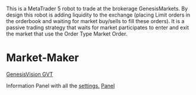 This is a MetaTrader 5 robot to trade at the brokerage GenesisMarkets. By design this robot is adding liquidity to the exchange (placing Limit orders in the orderbook and waiting for market buy/sells to fill these orders). It is a passive trading strategy that waits for market participates to enter and exit the market that use the Order Type Market Order.

# Market-Maker
[GenesisVision GVT ](https://i.imgur.com/ke5V5Fj.png)

Information Panel with all the [settings.](https://github.com/virtubots/VirtuBot/wiki)
[Panel](https://i.imgur.com/c77idrf.png)
